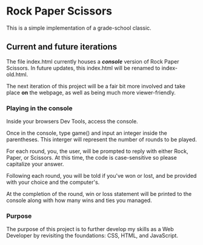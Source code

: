 # Rock Paper Scissors

 This is a simple implementation of a grade-school classic.

## Current and future iterations

The file index.html currently houses a ***console*** version of Rock Paper Scissors. In future updates, this index.html will be renamed to index-old.html. 

The next iteration of this project will be a fair bit more involved and take place **on** the webpage, as well as being much more viewer-friendly. 

### Playing in the console

Inside your browsers Dev Tools, access the console.

Once in the console, type game() and input an integer inside the parentheses. This interger will represent the number of rounds to be played.

For each round, you, the user, will be prompted to reply with either Rock, Paper, or Scissors. At this time, the code is case-sensitive so please capitalize your answer. 

Following each round, you will be told if you've won or lost, and be provided with your choice and the computer's.

At the completion of the round, win or loss statement will be printed to the console along with how many wins and ties you managed.


### Purpose

The purpose of this project is to further develop my skills as a Web Developer by revisiting the foundations: CSS, HTML, and JavaScript. 